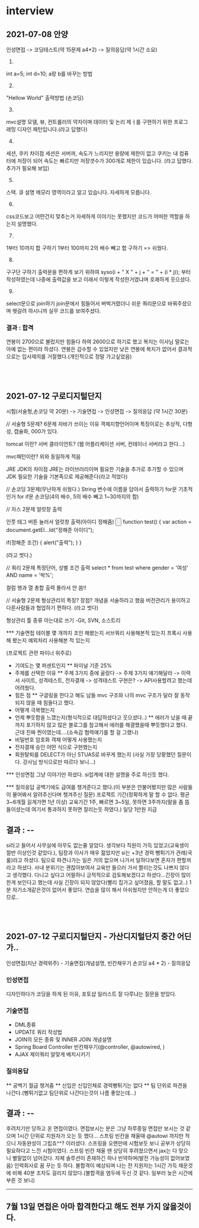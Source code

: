 # interview

## 2021-07-08 안양

인성면접 -> 코딩테스트(약 15문제 a4*2) -> 질의응답(약 1시간 소요)

1.
int a=5;
int d=10; a랑 b를 바꾸는 방법

2.
"Hellow World" 출력방법 (손코딩)

3.
mvc설명
모델, 뷰, 컨트롤러의 약자이며 데이터 및 논리 제ㅓ를 구현하기 위한 프로그래밍 디자인 패턴입니다.(라고 답했다)

4. 
세션, 쿠키 차이점
세션은 서버꺼, 속도가 느리지만 용량에 제한이 없고
쿠키는 내 컴퓨터에 저장이 되어 속도는 빠르지만 저장갯수가 300개로 제한이 있습니다. (라고 답했다. 추가가 필요해 보임) 

5.
스택. 큐 설명
메모리 영역이라고 알고 있습니다. 자세하게 모릅니다.

6.
css코드보고 어떤건지 맞추는거
자세하게 이야기는 못했지만 코드가 어떠한 역할을 하는지 설명했다.

7.
1부터 10까지 합 구하기
1부터 100까지 2의 배수 빼고 합 구하기
=> 쉬웠다.

8.
구구단 구하기
출력문을 편하게 보기 위하여 syso(i + " X " + j + " = " + (i * j)); 부터 작성하였는데
나중에 출력값을 보고 이래서 이렇게 작성한거였냐며 호쾌하게 웃으셨다.

9.
select문으로 join하기
join문에서 힘들어서 버벅거렸더니 쉬운 쿼리문으로 바꿔주셨으며 헷갈려 하시니까 실무 코드를 보여주셨다.

### 결과 : 합격
연봉이 2700으로 불렀지만 힘들다 하여 2600으로 하기로 했고 복지는 이사님 말로는 아예 없는 편이라 하셨다.
연봉은 감수할 수 있었지만 낮은 연봉에 복지가 없어서 결과적으로는 입사제의를 거절했다.(개인적으로 정말 가고싶었음)
<br><br><br><br>

## 2021-07-12 구로디지털단지
시험(서술형,손코딩 약 20분) -> 기술면접 -> 인성면접 -> 질의응답 (약 1시간 30분)

// 서술형 5문제? 6문제
자바가 쓰이는 이유
객체지향언어이며 특징이로는 추상적, 다형성, 캡슐화, 000가 있다.

tomcat 이란?
서버 클라이언트? (웹 어플리케이션 서버, 컨테이너 서버라고 한다...)

mvc패턴이란?
위와 동일하게 적음

JRE JDK의 차이점
JRE는 라이브러리이며 필요한 기술을 추가로 추가할 수 있으며
JDK 필요한 기술을 기본족으로 제공해준다(라고 적었다)

// 손코딩 3문제(무난하게 쉬웠다.)
String 변수에 이름을 담아서 출력하기
for문 기초적인거
for if문 손코딩(4의 배수, 5의 배수 빼고 1~30까지의 합)

// 자스 2문제
얼럿창 출력

인풋 태그 버튼 눌러서 얼럿창 출력(아이디 정해줌)
<input type="button" id="정해준 아이디" onclick="test()">
function test() {
  var action = document.getEl...Id("정해준 아이디");
  
  if(정해준 조건) {
    alert("출력");
  }
}

(라고 썻다.)

// 쿼리 2문제
특정단어, 성별 조건 출력
select * 
from test
where gender = '여성' AND name = '박%';

컬럼 행과 열 총합 출력
몰라서 안 씀!!

// 서술형 2문제
형상관리의 특징? 장점? 개념을 서술하라고 했음
버전관리가 용이하고 다른사람들과 협업하기 편하다. (라고 썻다)

형상관리 툴 종류 아는대로 쓰기
-Git, SVN, 소스트리

*** 기술면접
테이블 몇 개까지 조인 해봤는지
서브쿼리 사용해본적 있는지
프록시 사용해 봤는지
예외처리 사용해본 적 있는지

(프로젝트 관련 파이너 위주로)
* 기여도는 몇 퍼센트인지
** 파이널 기준 25%
* 주제를 선택한 이유
** 주제 3가지 중에 골랐다 -> 주제 3가지 얘기해달라 -> 이력서 사이트, 성격테스트, 전자결재 -> 성격테스트 구현은? -> API사용할려고 했는데 어려웠다. 
* 힘든 점
** 구글링을 한다고 해도 남들 mvc 구조와 나의 mvc 구조가 달라 잘 동작되지 않을 때 힘들다고 했다.
* 어떻게 극복했는지
* 언제 뿌듯함을 느꼈는지(형식적으로 대답하셨다고 웃으셨다..)
** 에러가 났을 때 끝까지 포기하지 않고 많은 블로그를 참고해서 에러를 해결했을때 뿌듯했다고 했다. 근데 진짜 찐이였는데....(소속감 협력얘기를 할 걸 그랬나)
* 비밀번호 암호화 객채 어떻게 사용했는지
* 전자결재 승인 어떤 식으로 구현했는지
* 회원탈퇴를 DELECT가 아닌 STUAS로 바꾸게 했는지 (사실 가장 당황했던 질문이다. 강사님 방식으로만 따르다 보니...)

*** 인성면접
그냥 이야기만 하셨다. si업계에 대한 설명을 주로 하신듯 했다.

*** 질의응답
공백기에도 급여를 챙겨준다고 했다.(이 부분은 안불어봤지만 많은 사람들이 물어봐서 알려주신다며 챙겨주신 질문)
프로젝트 기간(정확하게 말 할 수 없다. 평균 3~6개월 길게가면 1년 이상)
교육기간 1주, 빠르면 3~5일, 못하면 3주까지(말을 좀 뜸들이셨는데 여기서 통과하지 못하면 잘리는듯 하였다.) 일당 1만원 지급

## 결과 : --
si라고 들어서 사무실에 아무도 없는줄 알았다. 생각보다 직원이 가득 있었고(교육생이 절반 이상인것 같았다.), 팀장과 이사가 매우 젊었지만
si는 +3년 경력 뻥튀기가 관례(국룰)라고 하셨다.
팀으로 파견나가는 일은 거의 없으며 나가서 일하다보면 혼자가 편할꺼라고 하셨다. 사내 분위기는 괜찮아보여서 교육만 들으러 가서 짤리는것도 나쁘지 않다고 생각했다.
다니고 싶다고 어필하니 긍적적으로 검토해보겠다고 하셨다...긴장이 많이 한게 보인다고 했는데 사실 긴장이 되지 않았다(빨리 집가고 싶어졌음, 할 말도 없고..)
1분 자기소개같은것이 없어서 좋았다. 연습을 많이 해서 아쉬웠지만 안하는게 더 좋았으므로..
<br><br><br><br>

## 2021-07-12 구로디지털단지 - 가산디지털단지 중간 어딘가..
인성면접(지난 경력위주) - 기술면접(개념설명, 빈칸채우기 손코딩 a4 * 2) - 질의응답

### 인성면접
디자인하다가 코딩을 하게 된 이유, 포토샵 일러스트 잘 다루냐는 질문을 받았다.

### 기술면접
* DML종류
* UPDATE 쿼리 작성법
* JOIN의 모든 종류 및 INNER JOIN 개념설명
* Spring Board Controller 빈칸채우기(@controller, @autowired, ) 
* AJAX 제이쿼리 알맞게 배치시키기

### 질의응답
** 공백기 월급 챙겨줌
** 신입은 신입인채로 경력뻥튀기는 없다
** 팀 단위로 파견을 나간다.(뻥튀기없고 팀단위로 나간다는것이 나름 좋았는데...)

## 결과 : --
후려치기만 당하고 온 면접이였다. 
면접보시는 분은 그냥 하루종일 면접만 보시는 것 같으며 1시간 단위로 지원자가 오는 듯 했다...
스프링 빈칸을 채울때 @autowi 까지만 적으니 자동완성이 그립죠^^? 이러셨다. 스프링을 오랜만에 시험보듯 보니 공부가 상당히 필요하다고 느낀 시험이였다. 
스프링 빈칸 채울 땐 상당히 후려쳤으면서 jax는 다 맞으니 별말없이 넘어갔다.
자체 솔루션이 존재하긴 하나 빈약하며(발전 가능성이 없어보였음) 인력회사로 꿈 꾸는 듯 하다.
불합격이 예상되며 나는 전 지원자는 1시간 가득 채운것에 비해 40분 조차도 걸리지 않았다.(불합격을 염두에 두신 것 같다. 일부러 늦은 시간에 부른 것 보니)

---
7월 13일 면접은 아마 합격한다고 해도 전부 가지 않을것이다.
---
